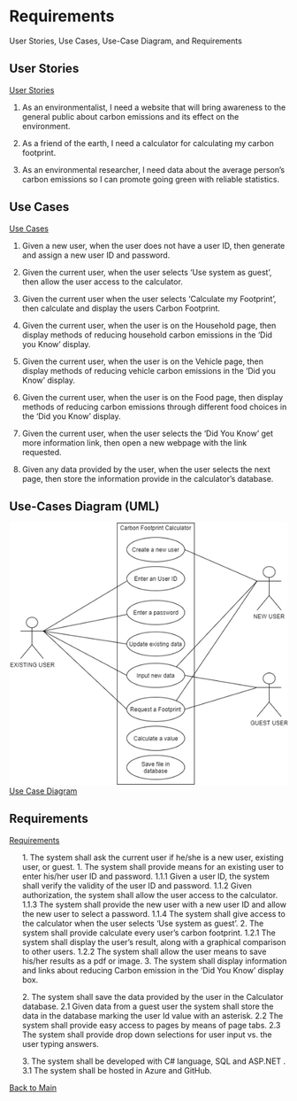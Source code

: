# Requirements
User Stories, Use Cases, Use-Case Diagram, and Requirements

## User Stories
[User Stories](https://github.com/montiqum/My_Carbon_Footprint_Calculator/blob/main/Requirements/User_Stories)

1.	As an environmentalist, I need a website that will bring awareness to  the general public about carbon emissions and its effect on the environment.

2.	As a friend of the earth, I need a calculator for calculating my carbon footprint.

3.	As an environmental researcher, I need data about the average person’s carbon emissions so I can promote going green with reliable statistics.

## Use Cases
[Use Cases](https://github.com/montiqum/My_Carbon_Footprint_Calculator/blob/main/Requirements/Use_Cases)

1.	Given a new user, when the user does not have a user ID, then generate and assign a new user ID and password.

2.	Given the current user, when the user selects ‘Use system as guest’, then allow the user access to the calculator.

3.	Given the current user when the user selects ‘Calculate my Footprint’, then calculate and display the users Carbon Footprint.

4.	Given the current user, when the user is on the Household page, then display methods of reducing household carbon emissions in the ‘Did you Know’ display.

5.	Given the current user, when the user is on the Vehicle page, then display methods of reducing vehicle carbon emissions in the ‘Did you Know’ display.

6.	Given the current user, when the user is on the Food page, then display methods of reducing carbon emissions through different food choices in the ‘Did you Know’ display.

7.	Given the current user, when the user selects the ‘Did You Know’ get more information link, then open a new webpage  with the link requested.

8.	Given any data provided by the user, when the user selects the next page, then store the information provide in the calculator’s database.

## Use-Cases Diagram (UML)
![UML](https://github.com/montiqum/My_Carbon_Footprint_Calculator/blob/main/Requirements/Melanie_Montique_Use_Case_Diagram.png)
[Use Case Diagram](https://github.com/montiqum/My_Carbon_Footprint_Calculator/blob/main/Requirements/Melanie_Montique_Use_Case_Diagram)

## Requirements
[Requirements](https://github.com/montiqum/My_Carbon_Footprint_Calculator/blob/main/Requirements/Requirements)
<ol>
<sl> 1. The system shall ask the current user if he/she is a new user, existing user, or guest.
         1. The system shall provide means for an existing user to enter his/her user ID and password.
        1.1.1 Given a user ID, the system shall verify the validity of the user ID and password.
        1.1.2 Given authorization, the system shall allow the user access to the calculator.
        1.1.3 The system shall provide the new user with a new user ID and allow the new user to select a password.
        1.1.4 The system shall give access to the calculator when the user selects ‘Use system as guest’.
         2. The system shall provide calculate every user’s carbon footprint.
        1.2.1 The system shall display the user’s result, along with a graphical comparison to other users.
        1.2.2 The system shall allow the user means to save his/her results as a pdf or image.
         3. The system shall display information and links about reducing Carbon emission in the 
       ‘Did You Know’ display box.

<sl> 2. The system shall save the data provided by the user in the Calculator database.
     2.1 Given data from a guest user the system shall store the data in the database marking the 
         user Id value with an asterisk. 
     2.2 The system shall provide easy access to pages by means of page tabs.
     2.3 The system shall provide drop down selections for user input vs. the user typing answers.

<sl> 3. The system shall be developed with C# language, SQL and ASP.NET .
     3.1 The system shall be hosted in Azure and GitHub.
</ol>


[Back to Main](https://github.com/montiqum/My_Carbon_Footprint_Calculator)
